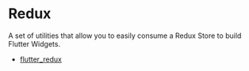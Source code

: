# Redux

A set of utilities that allow you to easily consume a Redux Store to build Flutter Widgets.

- [flutter_redux](https://pub.dev/packages/flutter_redux)
